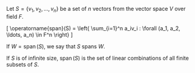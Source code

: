 Let $S = \{v_1, v_2, \ldots, v_n\}$ be a set of $n$ vectors from the vector space $V$ over field $F$.

\[ \operatorname{span}(S) = \left\{ \sum_{i=1}^n a_iv_i : \forall (a_1, a_2, \ldots, a_n) \in F^n \right\} \]

If $W = \operatorname{span}(S)$, we say that $S$ spans $W$.

If $S$ is of infinite size, $\operatorname{span}(S)$ is the set of linear combinations of all finite subsets of $S$.
